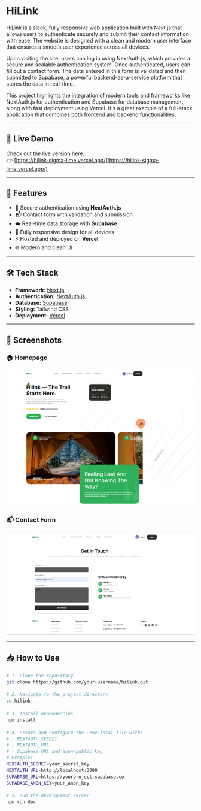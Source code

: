 # HiLink

HiLink is a sleek, fully responsive web application built with Next.js that allows users to authenticate securely and submit their contact information with ease. The website is designed with a clean and modern user interface that ensures a smooth user experience across all devices.

Upon visiting the site, users can log in using NextAuth.js, which provides a secure and scalable authentication system. Once authenticated, users can fill out a contact form. The data entered in this form is validated and then submitted to Supabase, a powerful backend-as-a-service platform that stores the data in real-time.

This project highlights the integration of modern tools and frameworks like NextAuth.js for authentication and Supabase for database management, along with fast deployment using Vercel. It's a great example of a full-stack application that combines both frontend and backend functionalities.

---

## 🔗 Live Demo

Check out the live version here:  
👉 [https://hilink-sigma-lime.vercel.app/](https://hilink-sigma-lime.vercel.app/)

---

## 🚀 Features

- 🔐 Secure authentication using **NextAuth.js**
- 📬 Contact form with validation and submission
- ☁️ Real-time data storage with **Supabase**
- 📱 Fully responsive design for all devices
- ⚡ Hosted and deployed on **Vercel**
- 🌐 Modern and clean UI

---

## 🛠️ Tech Stack

- **Framework:** [Next.js](https://nextjs.org/)
- **Authentication:** [NextAuth.js](https://next-auth.js.org/)
- **Database:** [Supabase](https://supabase.com/)
- **Styling:** Tailwind CSS
- **Deployment:** [Vercel](https://vercel.com/)

---
## 📸 Screenshots

### 🏠 Homepage
![Homepage](screenshots/HomePage.png)

### 📬 Contact Form
![Contact Form](screenshots/contact.png)

---

## 📥 How to Use

```bash
# 1. Clone the repository
git clone https://github.com/your-username/hilink.git

# 2. Navigate to the project directory
cd hilink

# 3. Install dependencies
npm install

# 4. Create and configure the .env.local file with:
# - NEXTAUTH_SECRET
# - NEXTAUTH_URL
# - Supabase URL and anon/public key
# Example:
NEXTAUTH_SECRET=your_secret_key
NEXTAUTH_URL=http://localhost:3000
SUPABASE_URL=https://yourproject.supabase.co
SUPABASE_ANON_KEY=your_anon_key

# 5. Run the development server
npm run dev
